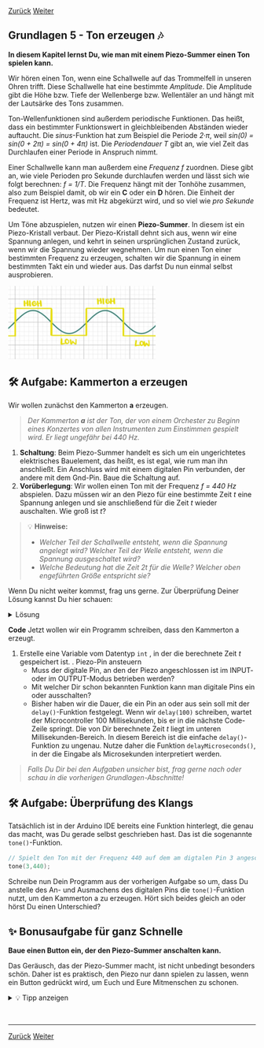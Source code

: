 <link rel="stylesheet" href="assets/css/custom.css?v=2">
<script id="MathJax-script" async
 src="https://cdn.jsdelivr.net/npm/mathjax@3/es5/tex-mml-chtml.js"></script>

<div class="nav-container">
  <a href="Grundlagen4" class="button">Zurück</a>
  <a href="Grundlagen6" class="button">Weiter</a>
</div>

## Grundlagen 5 - Ton erzeugen 🎶

**In diesem Kapitel lernst Du, wie man mit einem Piezo-Summer einen Ton spielen kann.**

Wir hören einen Ton, wenn eine Schallwelle auf das Trommelfell in unseren Ohren trifft. Diese Schallwelle hat eine bestimmte *Amplitude*. Die Amplitude gibt die Höhe bzw. Tiefe der Wellenberge bzw. Wellentäler an und hängt mit der Lautsärke des Tons zusammen.

Ton-Wellenfunktionen sind außerdem periodische Funktionen. Das heißt, dass ein bestimmter Funktionswert in gleichbleibenden Abständen wieder auftaucht. Die *sinus*-Funktion hat zum Beispiel die Periode *2·π*, weil *sin(0) = sin(0 + 2π) = sin(0 + 4π)* ist. Die *Periodendauer T* gibt an, wie viel Zeit das Durchlaufen einer Periode in Anspruch nimmt.

Einer Schallwelle kann man außerdem eine *Frequenz f* zuordnen. Diese gibt an, wie viele Perioden pro Sekunde durchlaufen werden und lässt sich wie folgt berechnen: *f = 1/T*. Die Frequenz hängt mit der Tonhöhe zusammen, also zum Beispiel damit, ob wir ein **C** oder ein **D** hören. Die Einheit der Frequenz ist Hertz, was mit Hz abgekürzt wird, und so viel wie *pro Sekunde* bedeutet.

Um Töne abzuspielen, nutzen wir einen **Piezo-Summer**. In diesem ist ein Piezo-Kristall verbaut. Der Piezo-Kristall dehnt sich aus, wenn wir eine Spannung anlegen, und kehrt in seinen ursprünglichen Zustand zurück, wenn wir die Spannung wieder wegnehmen. Um nun einen Ton einer bestimmten Frequenz zu erzeugen, schalten wir die Spannung in einem bestimmten Takt ein und wieder aus. Das darfst Du nun einmal selbst ausprobieren.

<p align="left"><img src="img/SinusHighLow.jpg" width="300" alt="Sinus und Rechteck-Funktion"></p>

## 🛠️ Aufgabe: Kammerton a erzeugen

Wir wollen zunächst den Kammerton **a** erzeugen.

> *Der Kammerton **a** ist der Ton, der von einem Orchester zu Beginn eines Konzertes von allen Instrumenten zum Einstimmen gespielt wird. Er liegt ungefähr bei 440 Hz.*

1. **Schaltung**:
   Beim Piezo-Summer handelt es sich um ein ungerichtetes elektrisches Bauelement, das heißt, es ist egal, wie rum man ihn anschließt. Ein Anschluss wird mit einem digitalen Pin verbunden, der andere mit dem Gnd-Pin. Baue die Schaltung auf.
2. **Vorüberlegung**:
   Wir wollen einen Ton mit der Frequenz *f = 440 Hz* abspielen. Dazu müssen wir an den Piezo für eine bestimmte Zeit *t* eine Spannung anlegen und sie anschließend für die Zeit *t* wieder auschalten. Wie groß ist *t*?
> 💡 **Hinweise:**
> - *Welcher Teil der Schallwelle entsteht, wenn die Spannung angelegt wird? Welcher Teil der Welle entsteht, wenn die Spannung ausgeschaltet wird?*
> - *Welche Bedeutung hat die Zeit 2t für die Welle? Welcher oben engeführten Größe entspricht sie?*

Wenn Du nicht weiter kommst, frag uns gerne. Zur Überprüfung Deiner Lösung kannst Du hier schauen:
<details><summary>Lösung</summary> Die Phase, in der die Spannung angelegt wird entspricht einem Wellenberg, die Phase in der die Spannung abgeschaltet ist einem Wellental. Die Zeit, die, beim Durchlaufen genau eines Wellenberges und eines WEllentals vergeht ist die Periodendauer T. Die Zeit t ist somit die Hälfte der Periodendauer. Also f = 1/T <--> T = 1/f und somit t = T/2 = 1/2f. </details>

**Code**
   Jetzt wollen wir ein Programm schreiben, dass den Kammerton a erzeugt.
   1. Erstelle eine Variable vom Datentyp ``int`` , in der die berechnete Zeit *t* gespeichert ist.
   . Piezo-Pin ansteuern
       - Muss der digitale Pin, an den der Piezo angeschlossen ist im INPUT- oder im OUTPUT-Modus betrieben werden?
       - Mit welcher Dir schon bekannten Funktion kann man digitale Pins ein oder ausschalten?
       - Bisher haben wir die Dauer, die ein Pin an oder aus sein soll mit der ``delay()``-Funktion festgelegt. Wenn wir ``delay(100)`` schreiben, wartet der Microcontroller 100 Millisekunden, bis er in die nächste Code-Zeile springt. Die von Dir berechnete Zeit *t* liegt im unteren Millisekunden-Bereich. In diesem Bereich ist die einfache ``delay()``-Funktion zu ungenau. Nutze daher die Funktion ``delayMicroseconds()``, in der die Eingabe als Microsekunden interpretiert werden.
  
> *Falls Du Dir bei den Aufgaben unsicher bist, frag gerne nach oder schau in die vorherigen Grundlagen-Abschnitte!*

## 🛠️ Aufgabe: Überprüfung des Klangs

Tatsächlich ist in der Arduino IDE bereits eine Funktion hinterlegt, die genau das macht, was Du gerade selbst geschrieben hast. Das ist die sogenannte ``tone()``-Funktion.

```cpp
// Spielt den Ton mit der Frequenz 440 auf dem am digtalen Pin 3 angeschlossenen Piezo-Summer
tone(3,440);
```

Schreibe nun Dein Programm aus der vorherigen Aufgabe so um, dass Du anstelle des An- und Ausmachens des digitalen Pins die ``tone()``-Funktion nutzt, um den Kammerton a zu erzeugen. Hört sich beides gleich an oder hörst Du einen Unterschied?

## ✨ Bonusaufgabe für ganz Schnelle

**Baue einen Button ein, der den Piezo-Summer anschalten kann.**

Das Geräusch, das der Piezo-Summer macht, ist nicht unbedingt besonders schön. Daher ist es praktisch, den Piezo nur dann spielen zu lassen, wenn ein Button gedrückt wird, um Euch und Eure Mitmenschen zu schonen.

<details>
<summary>💡 Tipp anzeigen</summary>
<p>Orientiere Dich an dem Code, den Du in Grundlagen 4 geschrieben hast!</p>
</details>

<p class="spacing-1">&nbsp;</p>

---

<div class="nav-container">
  <a href="Grundlagen4" class="button">Zurück</a>
  <a href="Grundlagen6" class="button">Weiter</a>
</div>
